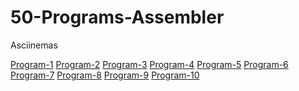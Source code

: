 # 50-Programs-Assembler

Asciinemas

[Program-1](https://asciinema.org/a/xrPUraEziNc5Mg1mLbfM5aTd8)
[Program-2](https://asciinema.org/a/nx7hwRqDkgQLKlYc1lC98Uqvc)
[Program-3]()
[Program-4]()
[Program-5]()
[Program-6]()
[Program-7]()
[Program-8]()
[Program-9]()
[Program-10]()
